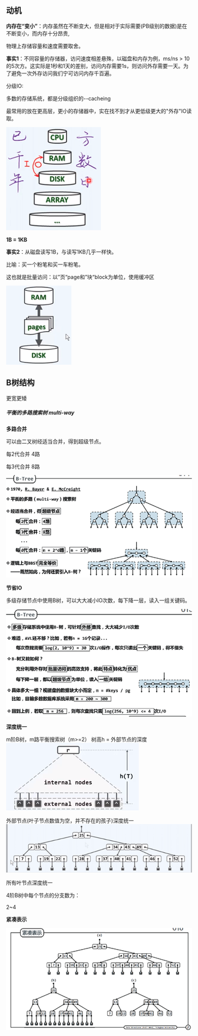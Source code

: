 ## 动机

**内存在“变小”**：内存虽然在不断变大，但是相对于实际需要(PB级别的数据)是在不断变小，而内存十分昂贵,

物理上存储容量和速度需要取舍。

**事实1**：不同容量的存储器，访问速度相差悬殊，以磁盘和内存为例，ms/ns  > 10的5次方。这实际是1秒和1天的差别，访问内存需要1s，则访问外存需要一天。为了避免一次外存访问我们宁可访问内存千百遍。

分级IO:

多数的存储系统，都是分级组织的--cacheing

  最常用的放在更高层，更小的存储器中，实在找不到才从更低级更大的"外存"IO读取。

![image-20190923134630001](assets/B树/image-20190923134630001.png)

**1B = 1KB**

**事实2**：从磁盘读写1B，与读写1KB几乎一样快。

比喻：买一个粉笔和买一车粉笔。

这也就是批量访问：以”页“page和”块“block为单位，使用缓冲区

![image-20190923134803748](assets/B树/image-20190923134803748.png)



## B树结构

更宽更矮

##### 平衡的多路搜索树 multi-way



**多路合并**

可以由二叉树经适当合并，得到超级节点。

每2代合并    4路

每3代合并    8路

![1547043121387](assets/B树/1547043121387.png)



**节省IO**

多级存储节点中使用B树，可以大大减小IO次数，每下降一层，读入一组关键码。

![1547043439832](assets/B树/1547043439832.png)



**深度统一**

m阶B树，m路平衡搜索树（m>=2）  树高h = 外部节点的深度
![1547043677189](assets/B树/1547043677189.png)

外部节点(叶子节点数值为空，并不存在的孩子)深度统一
![1547043920746](assets/B树/1547043920746.png)

所有叶节点深度统一



4阶B树中每个节点的分支数为：

2~4 



**紧凑表示**

![1547043977125](assets/B树/1547043977125.png)













